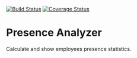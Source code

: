 
[![Build Status](https://travis-ci.org/rbast/presence-analyzer-rbast.svg)](https://travis-ci.org/rbast/presence-analyzer-rbast) [![Coverage Status](https://coveralls.io/repos/rbast/presence-analyzer-rbast/badge.svg)](https://coveralls.io/r/rbast/presence-analyzer-rbast)


Presence Analyzer
=================

Calculate and show employees presence statistics.
